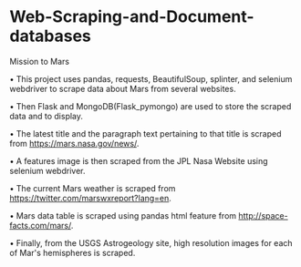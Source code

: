 # Web-Scraping-and-Document-databases

Mission to Mars

•	This project uses pandas, requests, BeautifulSoup, splinter, and selenium webdriver to scrape data about Mars from several websites.

•	Then Flask and MongoDB(Flask_pymongo) are used to store the scraped data and to display.

•	The latest title and the paragraph text pertaining to that title is scraped from https://mars.nasa.gov/news/.

•	A features image is then scraped from the JPL Nasa Website using selenium webdriver.

•	The current Mars weather is scraped from https://twitter.com/marswxreport?lang=en.

•	Mars data table is scraped using pandas html feature from http://space-facts.com/mars/.

•	Finally, from the USGS Astrogeology site, high resolution images for each of Mar's hemispheres is scraped.
